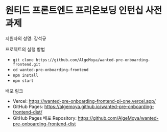 # 원티드 프론트엔드 프리온보딩 인턴십 사전과제

지원자의 성명: 강석규

프로젝트의 실행 방법
- `git clone https://github.com/AlgeMoya/wanted-pre-onboarding-frontend.git`
- `cd wanted-pre-onboarding-frontend`
- `npm install`
- `npm start`

배포 링크
- Vercel: https://wanted-pre-onboarding-frontend-pi-one.vercel.app/
- GitHub Pages: https://algemoya.github.io/wanted-pre-onboarding-frontend-dist/
- GitHub Pages 배포 Repository: https://github.com/AlgeMoya/wanted-pre-onboarding-frontend-dist
